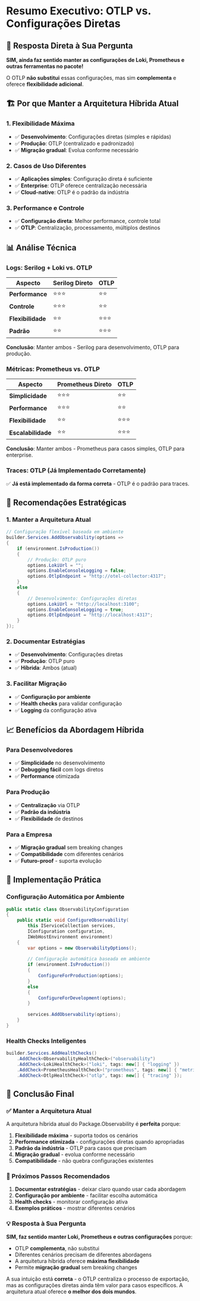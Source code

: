 # Resumo Executivo: OTLP vs. Configurações Diretas

## 🎯 **Resposta Direta à Sua Pergunta**

**SIM, ainda faz sentido manter as configurações de Loki, Prometheus e outras ferramentas no pacote!**

O OTLP **não substitui** essas configurações, mas sim **complementa** e oferece **flexibilidade adicional**.

## 🏗️ **Por que Manter a Arquitetura Híbrida Atual**

### **1. Flexibilidade Máxima**
- ✅ **Desenvolvimento**: Configurações diretas (simples e rápidas)
- ✅ **Produção**: OTLP (centralizado e padronizado)
- ✅ **Migração gradual**: Evolua conforme necessário

### **2. Casos de Uso Diferentes**
- ✅ **Aplicações simples**: Configuração direta é suficiente
- ✅ **Enterprise**: OTLP oferece centralização necessária
- ✅ **Cloud-native**: OTLP é o padrão da indústria

### **3. Performance e Controle**
- ✅ **Configuração direta**: Melhor performance, controle total
- ✅ **OTLP**: Centralização, processamento, múltiplos destinos

## 📊 **Análise Técnica**

### **Logs: Serilog + Loki vs. OTLP**

| Aspecto | Serilog Direto | OTLP |
|---------|----------------|------|
| **Performance** | ⭐⭐⭐ | ⭐⭐ |
| **Controle** | ⭐⭐⭐ | ⭐⭐ |
| **Flexibilidade** | ⭐⭐ | ⭐⭐⭐ |
| **Padrão** | ⭐⭐ | ⭐⭐⭐ |

**Conclusão**: Manter ambos - Serilog para desenvolvimento, OTLP para produção.

### **Métricas: Prometheus vs. OTLP**

| Aspecto | Prometheus Direto | OTLP |
|---------|------------------|------|
| **Simplicidade** | ⭐⭐⭐ | ⭐⭐ |
| **Performance** | ⭐⭐⭐ | ⭐⭐ |
| **Flexibilidade** | ⭐⭐ | ⭐⭐⭐ |
| **Escalabilidade** | ⭐⭐ | ⭐⭐⭐ |

**Conclusão**: Manter ambos - Prometheus para casos simples, OTLP para enterprise.

### **Traces: OTLP (Já Implementado Corretamente)**

✅ **Já está implementado da forma correta** - OTLP é o padrão para traces.

## 🚀 **Recomendações Estratégicas**

### **1. Manter a Arquitetura Atual**
```csharp
// Configuração flexível baseada em ambiente
builder.Services.AddObservability(options =>
{
    if (environment.IsProduction())
    {
        // Produção: OTLP puro
        options.LokiUrl = "";
        options.EnableConsoleLogging = false;
        options.OtlpEndpoint = "http://otel-collector:4317";
    }
    else
    {
        // Desenvolvimento: Configurações diretas
        options.LokiUrl = "http://localhost:3100";
        options.EnableConsoleLogging = true;
        options.OtlpEndpoint = "http://localhost:4317";
    }
});
```

### **2. Documentar Estratégias**
- ✅ **Desenvolvimento**: Configurações diretas
- ✅ **Produção**: OTLP puro
- ✅ **Híbrida**: Ambos (atual)

### **3. Facilitar Migração**
- ✅ **Configuração por ambiente**
- ✅ **Health checks** para validar configuração
- ✅ **Logging** da configuração ativa

## 📈 **Benefícios da Abordagem Híbrida**

### **Para Desenvolvedores**
- ✅ **Simplicidade** no desenvolvimento
- ✅ **Debugging fácil** com logs diretos
- ✅ **Performance** otimizada

### **Para Produção**
- ✅ **Centralização** via OTLP
- ✅ **Padrão da indústria**
- ✅ **Flexibilidade** de destinos

### **Para a Empresa**
- ✅ **Migração gradual** sem breaking changes
- ✅ **Compatibilidade** com diferentes cenários
- ✅ **Futuro-proof** - suporta evolução

## 🔧 **Implementação Prática**

### **Configuração Automática por Ambiente**

```csharp
public static class ObservabilityConfiguration
{
    public static void ConfigureObservability(
        this IServiceCollection services, 
        IConfiguration configuration, 
        IWebHostEnvironment environment)
    {
        var options = new ObservabilityOptions();
        
        // Configuração automática baseada em ambiente
        if (environment.IsProduction())
        {
            ConfigureForProduction(options);
        }
        else
        {
            ConfigureForDevelopment(options);
        }
        
        services.AddObservability(options);
    }
}
```

### **Health Checks Inteligentes**

```csharp
builder.Services.AddHealthChecks()
    .AddCheck<ObservabilityHealthCheck>("observability")
    .AddCheck<LokiHealthCheck>("loki", tags: new[] { "logging" })
    .AddCheck<PrometheusHealthCheck>("prometheus", tags: new[] { "metrics" })
    .AddCheck<OtlpHealthCheck>("otlp", tags: new[] { "tracing" });
```

## 📝 **Conclusão Final**

### **✅ Manter a Arquitetura Atual**

A arquitetura híbrida atual do Package.Observability é **perfeita** porque:

1. **Flexibilidade máxima** - suporta todos os cenários
2. **Performance otimizada** - configurações diretas quando apropriadas
3. **Padrão da indústria** - OTLP para casos que precisam
4. **Migração gradual** - evolua conforme necessário
5. **Compatibilidade** - não quebra configurações existentes

### **🎯 Próximos Passos Recomendados**

1. **Documentar estratégias** - deixar claro quando usar cada abordagem
2. **Configuração por ambiente** - facilitar escolha automática
3. **Health checks** - monitorar configuração ativa
4. **Exemplos práticos** - mostrar diferentes cenários

### **💡 Resposta à Sua Pergunta**

**SIM, faz sentido manter Loki, Prometheus e outras configurações** porque:

- OTLP **complementa**, não substitui
- Diferentes cenários precisam de diferentes abordagens
- A arquitetura híbrida oferece **máxima flexibilidade**
- Permite **migração gradual** sem breaking changes

A sua intuição está **correta** - o OTLP centraliza o processo de exportação, mas as configurações diretas ainda têm valor para casos específicos. A arquitetura atual oferece **o melhor dos dois mundos**.
